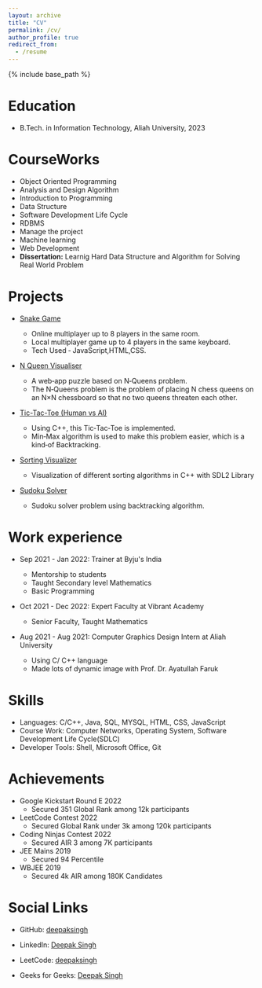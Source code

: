 ```yaml
---
layout: archive
title: "CV"
permalink: /cv/
author_profile: true
redirect_from:
  - /resume
---
```


{% include base_path %}

Education
======
* B.Tech. in Information Technology, Aliah University, 2023

CourseWorks
======
* Object Oriented Programming
* Analysis and Design Algorithm
* Introduction to Programming
* Data Structure
* Software Development Life Cycle
* RDBMS
* Manage the project
* Machine learning
* Web Development
* <b>Dissertation:</b> Learnig Hard Data
Structure and Algorithm for Solving
Real World Problem


Projects
======
* <a href = "https://deepak17460.github.io/Snake-Game/">Snake Game</a>
  * Online multiplayer up to 8 players in the same room.
  * Local multiplayer game up to 4 players in the same keyboard.
  * Tech Used ‑ JavaScript,HTML,CSS.


* <a href = "https://deepak17460.github.io/N-Queen-Visualiser/">N Queen Visualiser</a>
  * A web‑app puzzle based on N‑Queens problem.
  * The N‑Queens problem is the problem of placing N chess queens on an N×N chessboard so that no two queens threaten each other.

* <a href = "https://github.com/Deepak17460/Tic-Tac-Toe-Human-v-s-AI">Tic-Tac-Toe (Human vs AI)</a>
  * Using C++, this Tic‑Tac‑Toe is implemented.
  * Min‑Max algorithm is used to make this problem easier, which is a kind‑of Backtracking.

* <a href = "https://github.com/Deepak17460/Sorting-Visualizer">Sorting Visualizer</a>
  * Visualization of different sorting algorithms in C++ with SDL2 Library

* <a href = "https://github.com/Deepak17460/Sudoku_solver">Sudoku Solver</a>
  * Sudoku solver problem using backtracking algorithm.

Work experience
======
* Sep 2021 - Jan 2022: Trainer at Byju's India
  * Mentorship to students
  * Taught Secondary level Mathematics
  * Basic Programming 

* Oct 2021 - Dec 2022: Expert Faculty at Vibrant Academy
  * Senior Faculty, Taught Mathematics

* Aug 2021 - Aug 2021: Computer Graphics Design Intern at Aliah University
  * Using C/ C++ language
  * Made lots of dynamic image with Prof. Dr. Ayatullah Faruk

Skills
======
* Languages: C/C++, Java, SQL, MYSQL, HTML, CSS, JavaScript
* Course Work: Computer Networks, Operating System, Software Development Life Cycle(SDLC)
* Developer Tools: Shell, Microsoft Office, Git

Achievements
======
* Google Kickstart Round E 2022
  * Secured 351 Global Rank among 12k participants
* LeetCode Contest 2022
  * Secured Global Rank under 3k among 120k participants
* Coding Ninjas Contest 2022
  * Secured AIR 3 among 7K participants
* JEE Mains 2019
  * Secured 94 Percentile
* WBJEE 2019
  * Secured 4k AIR among 180K Candidates


Social Links
======
* <p>GitHub: <a href = "https://github.com/Deepak17460">deepaksingh</a> </p>

* <p>LinkedIn: <a href = "https://www.linkedin.com/in/deepak-singh-8047aa21b/">Deepak Singh</a> </p>

* <p>LeetCode: <a href = "https://leetcode.com/dadakumarsingh803206/">deepaksingh</a> </p>

* <p>Geeks for Geeks: <a href = "https://auth.geeksforgeeks.org/user/dadakumarsingh803206">Deepak Singh</a> </p>


<!-- Publications
======
  <ul>{% for post in site.publications %}
    {% include archive-single-cv.html %}
  {% endfor %}</ul> -->
  
<!-- Talks
======
  <ul>{% for post in site.talks %}
    {% include archive-single-talk-cv.html %}
  {% endfor %}</ul> -->
  
<!-- Teaching
======
  <ul>{% for post in site.teaching %}
    {% include archive-single-cv.html %}
  {% endfor %}</ul> -->
  
<!-- Service and leadership
======
* Currently signed in to 43 different slack teams -->
